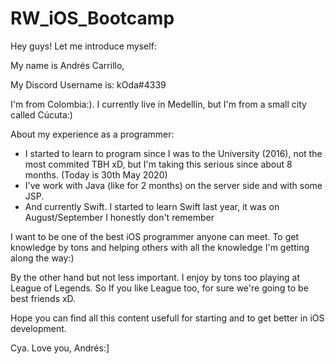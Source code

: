 # RW_iOS_Bootcamp

Hey guys! Let me introduce myself:

My name is Andrés Carrillo,

My Discord Username is: kOda#4339

I'm from Colombia:).  I currently live in Medellín, but I'm from a small city called Cúcuta:)

About my experience as a programmer:

* I started to learn to program since I was to the University (2016), not the most commited TBH xD, but I'm taking this serious since about 8 months.  (Today is 30th May 2020)
* I've work with Java (like for 2 months) on the server side and with some JSP.
* And currently Swift.  I started to learn Swift last year, it was on August/September I honestly don't remember

I want to be one of the best iOS programmer anyone can meet.  To get knowledge by tons and helping others with all the knowledge  I'm getting along the way:)

By the other hand but not less important.  I enjoy by tons too playing at League of Legends.  So If you like League too, for sure we're going to be best friends xD.

Hope you can find all this content usefull for starting and to get better in iOS development.

Cya.  Love you, Andrés:]
